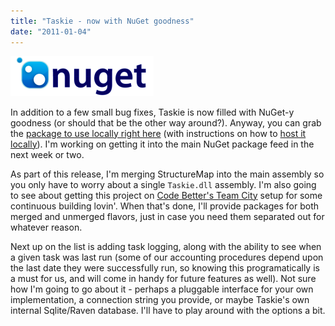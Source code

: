 ```yaml
---
title: "Taskie - now with NuGet goodness"
date: "2011-01-04"
---
```


![NuGet](/assets/2011/nuget-229x64.png "NuGet")

In addition to a few small bug fixes, Taskie is now filled with NuGet-y goodness (or should that be the other way around?). Anyway, you can grab the [package to use locally right here](https://github.com/downloads/DarrellMozingo/Taskie/taskie.0.999.nupkg) (with instructions on how to [host it locally](http://haacked.com/archive/2010/10/21/hosting-your-own-local-and-remote-nupack-feeds.aspx)). I'm working on getting it into the main NuGet package feed in the next week or two.

As part of this release, I'm merging StructureMap into the main assembly so you only have to worry about a single `Taskie.dll` assembly. I'm also going to see about getting this project on [Code Better's Team City](http://teamcity.codebetter.com/) setup for some continuous building lovin'. When that's done, I'll provide packages for both merged and unmerged flavors, just in case you need them separated out for whatever reason.

Next up on the list is adding task logging, along with the ability to see when a given task was last run (some of our accounting procedures depend upon the last date they were successfully run, so knowing this programatically is a must for us, and will come in handy for future features as well). Not sure how I'm going to go about it - perhaps a pluggable interface for your own implementation, a connection string you provide, or maybe Taskie's own internal Sqlite/Raven database. I'll have to play around with the options a bit.
